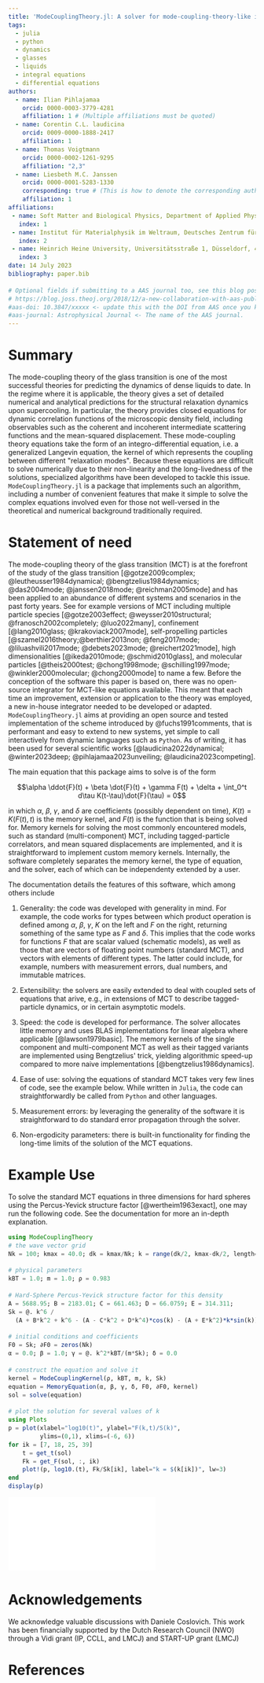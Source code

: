 ```yaml
---
title: 'ModeCouplingTheory.jl: A solver for mode-coupling-theory-like integro-differential equations'
tags:
  - julia
  - python
  - dynamics
  - glasses
  - liquids
  - integral equations
  - differential equations
authors:
  - name: Ilian Pihlajamaa
    orcid: 0000-0003-3779-4281
    affiliation: 1 # (Multiple affiliations must be quoted)
  - name: Corentin C.L. laudicina
    orcid: 0009-0000-1888-2417
    affiliation: 1
  - name: Thomas Voigtmann
    orcid: 0000-0002-1261-9295
    affiliation: "2,3"
  - name: Liesbeth M.C. Janssen
    orcid: 0000-0001-5283-1330
    corresponding: true # (This is how to denote the corresponding author)
    affiliation: 1
affiliations:
 - name: Soft Matter and Biological Physics, Department of Applied Physics, Eindhoven University of Technology, P.O. Box 513, 5600 MB Eindhoven, Netherlands
   index: 1
 - name: Institut für Materialphysik im Weltraum, Deutsches Zentrum für Luft- und Raumfahrt (DLR), Köln, 51170, Germany
   index: 2
 - name: Heinrich Heine University, Universitätsstraße 1, Düsseldorf, 40225, Germany
   index: 3
date: 14 July 2023
bibliography: paper.bib

# Optional fields if submitting to a AAS journal too, see this blog post:
# https://blog.joss.theoj.org/2018/12/a-new-collaboration-with-aas-publishing
#aas-doi: 10.3847/xxxxx <- update this with the DOI from AAS once you know it.
#aas-journal: Astrophysical Journal <- The name of the AAS journal.
---
```


# Summary

The mode-coupling theory of the glass transition is one of the most successful theories for predicting the dynamics of dense liquids to date.
In the regime where it is applicable, the theory gives a set of detailed numerical and analytical predictions for the structural relaxation dynamics upon supercooling. In particular, the theory provides closed equations for dynamic correlation functions of the microscopic density field, including observables such as the coherent and incoherent intermediate scattering functions and the mean-squared displacement.  These mode-coupling theory equations take the form of an integro-differential equation, i.e. a generalized Langevin equation, the kernel of which represents the coupling between different "relaxation modes". Because these equations are difficult to solve numerically due to their non-linearity and the long-livedness of the solutions, specialized algorithms have been developed to tackle this issue. `ModeCouplingTheory.jl` is a package that implements such an algorithm, including a number of convenient features that make it simple to solve the complex equations involved even for those not well-versed in the theoretical and numerical background traditionally required.  

# Statement of need

The mode-coupling theory of the glass transition (MCT) is at the forefront of the study of the glass transition [@gotze2009complex; @leutheusser1984dynamical; @bengtzelius1984dynamics; @das2004mode; @janssen2018mode; @reichman2005mode] and has been applied to an abundance of different systems and scenarios in the past forty years. See for example versions of MCT including multiple particle species [@gotze2003effect; @weysser2010structural; @franosch2002completely; @luo2022many], confinement [@lang2010glass; @krakoviack2007mode], self-propelling particles [@szamel2016theory;@berthier2013non; @feng2017mode; @liluashvili2017mode; @debets2023mode; @reichert2021mode], high dimensionalities [@ikeda2010mode; @schmid2010glass], and molecular particles [@theis2000test; @chong1998mode; @schilling1997mode; @winkler2000molecular; @chong2000mode] to name a few. Before the conception of the software this paper is based on, there was no open-source integrator for MCT-like equations available. This meant that each time an improvement, extension or application to the theory was employed, a new in-house integrator needed to be developed or adapted. `ModeCouplingTheory.jl` aims at providing an open source and tested implementation of the scheme introduced by @fuchs1991comments, that is performant and easy to extend to new systems, yet simple to call interactively from dynamic languages such as `Python`. As of writing, it has been used for several scientific works [@laudicina2022dynamical; @winter2023deep; @pihlajamaa2023unveiling; @laudicina2023competing].

The main equation that this package aims to solve is of the form

$$\alpha \ddot{F}(t) + \beta \dot{F}(t) + \gamma F(t) + \delta + \int_0^t d\tau K(t-\tau)\dot{F}(\tau) = 0$$

in which $\alpha$, $\beta$, $\gamma$, and $\delta$ are coefficients (possibly dependent on time), $K(t) = K(F(t), t)$ is the memory kernel, and $F(t)$ is the function that is being solved for. Memory kernels for solving the most commonly encountered models, such as standard (multi-component) MCT, including tagged-particle correlators, and mean squared displacements are implemented, and it is straightforward to implement custom memory kernels. Internally, the software completely separates the memory kernel, the type of equation, and the solver, each of which can be independenty extended by a user.  

The documentation details the features of this software, which among others include

1.  Generality: the code was developed with generality in mind. For example, the code works for types between which product operation is defined among $\alpha$, $\beta$, $\gamma$, $K$ on the left and $F$ on the right, returning something of the same type as $F$ and $\delta$. This implies that the code works for functions $F$ that are scalar valued (schematic models), as well as those that are vectors of floating point numbers (standard MCT), and vectors with elements of different types. The latter could include, for example, numbers with measurement errors, dual numbers, and immutable matrices. 

2. Extensibility: the solvers are easily extended to deal with coupled sets of equations that arive, e.g., in extensions of MCT to describe tagged-particle dynamics, or in certain asymptotic models.

2. Speed: the code is developed for performance. The solver allocates little memory and uses BLAS implementations for linear algebra where applicable [@lawson1979basic]. The memory kernels of the single component and multi-component MCT as well as their tagged variants are implemented using Bengtzelius' trick, yielding algorithmic speed-up compared to more naive implementations [@bengtzelius1986dynamics].

3. Ease of use: solving the equations of standard MCT takes very few lines of code, see the example below. While written in `Julia`, the code can straightforwardly be called from `Python` and other languages. 

4.  Measurement errors: by leveraging the generality of the software it is straightforward to do standard error propagation through the solver. 

5.  Non-ergodicity parameters: there is built-in functionality for finding the long-time limits of the solution of the MCT equations. 

# Example Use

To solve the standard MCT equations in three dimensions for hard spheres using the Percus-Yevick structure factor [@wertheim1963exact], one may run the following code. See the documentation for more an in-depth explanation.

```julia
using ModeCouplingTheory
# the wave vector grid
Nk = 100; kmax = 40.0; dk = kmax/Nk; k = range(dk/2, kmax-dk/2, length=Nk)

# physical parameters
kBT = 1.0; m = 1.0; ρ = 0.983

# Hard-Sphere Percus-Yevick structure factor for this density
A = 5688.95; B = 2183.01; C = 661.463; D = 66.0759; E = 314.311;
Sk = @. k^6 /
  (A + B*k^2 + k^6 - (A - C*k^2 + D*k^4)*cos(k) - (A + E*k^2)*k*sin(k))

# initial conditions and coefficients
F0 = Sk; ∂F0 = zeros(Nk)
α = 0.0; β = 1.0; γ = @. k^2*kBT/(m*Sk); δ = 0.0

# construct the equation and solve it
kernel = ModeCouplingKernel(ρ, kBT, m, k, Sk)
equation = MemoryEquation(α, β, γ, δ, F0, ∂F0, kernel)
sol = solve(equation)

# plot the solution for several values of k
using Plots
p = plot(xlabel="log10(t)", ylabel="F(k,t)/S(k)", 
         ylims=(0,1), xlims=(-6, 6))
for ik = [7, 18, 25, 39]
    t = get_t(sol)
    Fk = get_F(sol, :, ik)
    plot!(p, log10.(t), Fk/Sk[ik], label="k = $(k[ik])", lw=3)
end
display(p)
```
![The code above yields this figure, which shows the intermediate scattering function, obtained with MCT, as a function of time for different values of $k$.\label{fig:example}](paperfig.pdf)

# Acknowledgements

We acknowledge valuable discussions with Daniele Coslovich. This work has been financially supported by the Dutch Research Council (NWO) through a Vidi grant (IP, CCLL, and LMCJ) and START-UP grant (LMCJ)

# References
